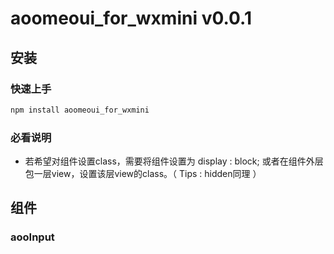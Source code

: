 # aoomeoui_for_wxmini v0.0.1

## 安装

### 快速上手

```javascript
npm install aoomeoui_for_wxmini
```

### 必看说明

* 若希望对组件设置class，需要将组件设置为 display : block; 或者在组件外层包一层view，设置该层view的class。（ Tips : hidden同理 ）

## 组件

### aooInput






